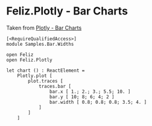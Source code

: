 # Feliz.Plotly - Bar Charts

Taken from [Plotly - Bar Charts](https://plot.ly/javascript/bar-charts/)

```fsharp:plotly-chart-bar-widths
[<RequireQualifiedAccess>]
module Samples.Bar.Widths

open Feliz
open Feliz.Plotly

let chart () : ReactElement =
    Plotly.plot [
        plot.traces [
            traces.bar [
                bar.x [ 1.; 2.; 3.; 5.5; 10. ]
                bar.y [ 10; 8; 6; 4; 2 ]
                bar.width [ 0.8; 0.8; 0.8; 3.5; 4. ]
            ]
        ]
    ]

```
